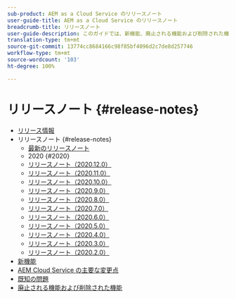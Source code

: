 ```yaml
---
sub-product: AEM as a Cloud Service のリリースノート
user-guide-title: AEM as a Cloud Service のリリースノート
breadcrumb-title: リリースノート
user-guide-description: このガイドでは、新機能、廃止される機能および削除された機能、既知の問題など、Adobe Experience Manager as a Cloud Service の最新リリースに関する重要な情報を提供します。
translation-type: tm+mt
source-git-commit: 13774cc8684166c98f85bf4096d2c7de8d257746
workflow-type: tm+mt
source-wordcount: '103'
ht-degree: 100%

---
```



# リリースノート {#release-notes}

+ [リリース情報](/help/release-notes/home.md)
+ リリースノート {#release-notes}
   + [最新のリリースノート](/help/release-notes/release-notes-cloud/release-notes-current.md)
   + 2020 {#2020}
   + [リリースノート（2020.12.0）](/help/release-notes/release-notes-cloud/2020/release-notes-2020-12-0.md)
   + [リリースノート（2020.11.0）](/help/release-notes/release-notes-cloud/2020/release-notes-2020-11-0.md)
   + [リリースノート（2020.10.0）](/help/release-notes/release-notes-cloud/2020/release-notes-2020-10-0.md)
   + [リリースノート（2020.9.0）](/help/release-notes/release-notes-cloud/2020/release-notes-2020-9-0.md)
   + [リリースノート（2020.8.0）](/help/release-notes/release-notes-cloud/2020/release-notes-2020-8-0.md)
   + [リリースノート（2020.7.0）](/help/release-notes/release-notes-cloud/2020/release-notes-2020-7-0.md)
   + [リリースノート（2020.6.0）](/help/release-notes/release-notes-cloud/2020/release-notes-2020-6-0.md)
   + [リリースノート（2020.5.0）](/help/release-notes/release-notes-cloud/2020/release-notes-2020-5-0.md)
   + [リリースノート（2020.4.0）](/help/release-notes/release-notes-cloud/2020/release-notes-2020-4-0.md)
   + [リリースノート（2020.3.0）](/help/release-notes/release-notes-cloud/2020/release-notes-2020-3-0.md)
   + [リリースノート（2020.2.0）](/help/release-notes/release-notes-cloud/2020/release-notes-2020-2-0.md)
+ [新機能](what-is-new.md)
+ [AEM Cloud Service の主要な変更点](aem-cloud-changes.md)
+ [既知の問題](known-issues.md)
+ [廃止される機能および削除された機能](deprecated-removed-features.md)